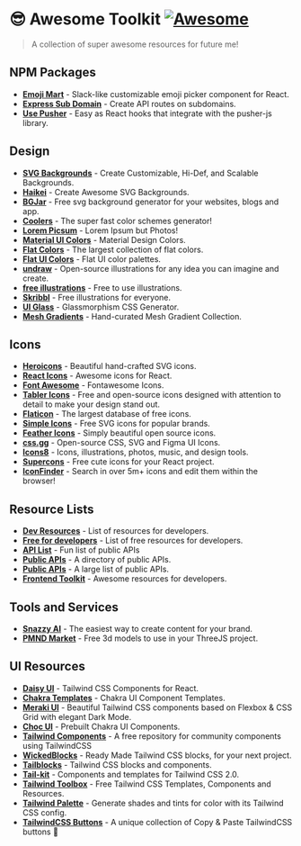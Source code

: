 # 😎 Awesome Toolkit [![Awesome](https://awesome.re/badge.svg)](https://awesome.re)

> A collection of super awesome resources for future me!

## NPM Packages

- **[Emoji Mart](https://www.npmjs.com/package/emoji-mart)** - Slack-like customizable emoji picker component for React.
- **[Express Sub Domain](https://www.npmjs.com/package/express-subdomain)** - Create API routes on subdomains.
- **[Use Pusher](https://www.npmjs.com/package/@harelpls/use-pusher)** - Easy as React hooks that integrate with the pusher-js library.

## Design

- **[SVG Backgrounds](https://www.svgbackgrounds.com/)** - Create Customizable, Hi-Def, and Scalable Backgrounds.
- **[Haikei](https://app.haikei.app/)** - Create Awesome SVG Backgrounds.
- **[BGJar](https://bgjar.com/)** - Free svg background generator for your websites, blogs and app.
- **[Coolers](https://coolors.co/)** - The super fast color schemes generator!
- **[Lorem Picsum](https://picsum.photos/)** - Lorem Ipsum but Photos!
- **[Material UI Colors](https://www.materialui.co/colors)** - Material Design Colors.
- **[Flat Colors](https://flatcolors.net/)** - The largest collection of flat colors.
- **[Flat UI Colors](https://flatuicolors.com/)** - Flat UI color palettes.
- **[undraw](https://undraw.co/)** - Open-source illustrations for any idea you can imagine and create.
- **[free illustrations](https://freeillustrations.xyz/)** - Free to use illustrations.
- **[Skribbl](https://weareskribbl.com/)** - Free illustrations for everyone.
- **[UI Glass](https://ui.glass/generator/)** - Glassmorphism CSS Generator.
- **[Mesh Gradients](https://www.meshgradients.design/)** - Hand-curated Mesh Gradient Collection.

## Icons

- **[Heroicons](https://heroicons.com/)** - Beautiful hand-crafted SVG icons.
- **[React Icons](https://react-icons.github.io/react-icons/)** - Awesome icons for React.
- **[Font Awesome](https://fontawesome.com/icons?d=gallery&p=2)** - Fontawesome Icons.
- **[Tabler Icons](https://tablericons.com/)** - Free and open-source icons designed with attention to detail to make your design stand out.
- **[Flaticon](https://www.flaticon.com/)** - The largest database of free icons.
- **[Simple Icons](https://simpleicons.org/)** - Free SVG icons for popular brands.
- **[Feather Icons](https://feathericons.com/)** - Simply beautiful open source icons.
- **[css.gg](https://css.gg/)** - Open-source CSS, SVG and Figma UI Icons.
- **[Icons8](https://icons8.com/)** - Icons, illustrations, photos, music, and design tools.
- **[Supercons](https://www.npmjs.com/package/supercons)** - Free cute icons for your React project.
- **[IconFinder](https://www.iconfinder.com/)** - Search in over 5m+ icons and edit them within the browser!

## Resource Lists

- **[Dev Resources](https://devresourc.es/)** - List of resources for developers.
- **[Free for developers](https://free-for.dev/#/)** - List of free resources for developers.
- **[API List](https://apilist.fun/)** - Fun list of public APIs
- **[Public APIs](https://public-apis.io/)** - A directory of public APIs.
- **[Public APIs](https://github.com/public-apis/public-apis)** - A large list of public APIs.
- **[Frontend Toolkit](akshay.rocks/resources)** - Awesome resources for developers.

## Tools and Services

- **[Snazzy AI](https://app.snazzy.ai/browse)** - The easiest way to create content for your brand.
- **[PMND Market](https://market.pmnd.rs/)** - Free 3d models to use in your ThreeJS project.

## UI Resources

- **[Daisy UI](https://daisyui.com/)** - Tailwind CSS Components for React.
- **[Chakra Templates](https://chakra-templates.dev/)** - Chakra UI Component Templates.
- **[Meraki UI](https://merakiui.com/)** - Beautiful Tailwind CSS components based on Flexbox & CSS Grid with elegant Dark Mode.
- **[Choc UI](https://choc-ui.tech/)** - Prebuilt Chakra UI Components.
- **[Tailwind Components](https://tailwindcomponents.com/)** - A free repository for community components using TailwindCSS
- **[WickedBlocks](https://wickedblocks.dev/)** - Ready Made Tailwind CSS blocks, for your next project.
- **[Tailblocks](https://tailblocks.cc/)** - Tailwind CSS blocks and components.
- **[Tail-kit](https://www.tailwind-kit.com/)** - Components and templates for Tailwind CSS 2.0.
- **[Tailwind Toolbox](https://www.tailwindtoolbox.com/)** - Free Tailwind CSS Templates, Components and Resources.
- **[Tailwind Palette](https://tailwind-color-palette.netlify.app/)** - Generate shades and tints for color with its Tailwind CSS config.
- **[TailwindCSS Buttons](https://devdojo.com/tailwindcss/buttons)** - A unique collection of Copy & Paste TailwindCSS buttons 🙌
